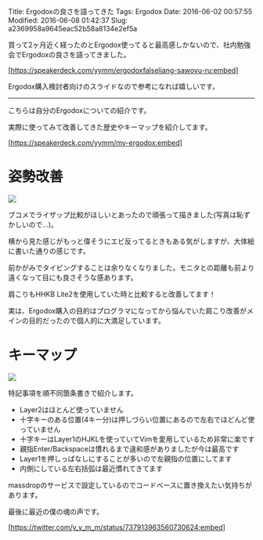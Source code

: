 Title: Ergodoxの良さを語ってきた
Tags: Ergodox
Date: 2016-06-02 00:57:55
Modified: 2016-06-08 01:42:37
Slug: a2369958a9645eac52b58a8134e2ef5a

買って2ヶ月近く経ったのとErgodox使ってると最高感しかないので、社内勉強会でErgodoxの良さを語ってきました。

[https://speakerdeck.com/yymm/ergodoxfalseliang-sawoyu-ru:embed]

Ergodox購入検討者向けのスライドなので参考になれば嬉しいです。

---

こちらは自分のErgodoxについての紹介です。

実際に使ってみて改善してきた歴史やキーマップを紹介してます。

[https://speakerdeck.com/yymm/my-ergodox:embed]

# 姿勢改善

![](https://i.gyazo.com/052adce16c40448e7050cb66be7ab235.png)

ブコメでライザップ比較がほしいとあったので頑張って描きました(写真は恥ずかしいので...)。

横から見た感じがもっと偉そうにエビ反ってるときもある気がしますが、大体絵に書いた通りの感じです。

前かがみでタイピングすることは余りなくなりました。モニタとの距離も前より遠くなって目にも良さそうな感あります。

肩こりもHHKB Lite2を使用していた時と比較すると改善してます！

実は、Ergodox購入の目的はプログラマになってから悩んでいた肩こり改善がメインの目的だったので個人的に大満足しています。

# キーマップ

![](https://i.gyazo.com/eba9eaffa61b7b21b02fc4765895eaab.png)

特記事項を順不同箇条書きで紹介します。

- Layer2はほとんど使っていません
- 十字キーのある位置(4キー分)は押しづらい位置にあるので左右でほどんど使っていません
- 十字キーはLayer1のHJKLを使っていてVimを愛用しているため非常に楽です
- 親指Enter/Backspaceは慣れるまで違和感がありましたが今は最高です
- Layer1を押しっぱなしにすることが多いので左親指の位置にしてます
- 内側にしている左右括弧は最近慣れてきてます


massdropのサービスで設定しているのでコードベースに置き換えたい気持ちがあります。

最後に最近の僕の魂の声です。

[https://twitter.com/y_y_m_m/status/737913963560730624:embed]